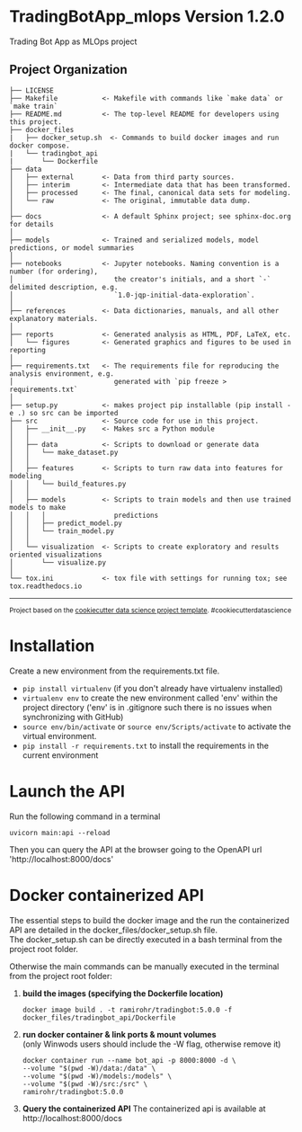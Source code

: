 TradingBotApp_mlops Version 1.2.0
==============================

Trading Bot App as MLOps project

Project Organization
------------

    ├── LICENSE
    ├── Makefile           <- Makefile with commands like `make data` or `make train`
    ├── README.md          <- The top-level README for developers using this project.
    ├── docker_files
    |   ├── docker_setup.sh  <- Commands to build docker images and run docker compose.
    |   └── tradingbot_api
    |       └── Dockerfile 
    ├── data
    │   ├── external       <- Data from third party sources.
    │   ├── interim        <- Intermediate data that has been transformed.
    │   ├── processed      <- The final, canonical data sets for modeling.
    │   └── raw            <- The original, immutable data dump.
    │
    ├── docs               <- A default Sphinx project; see sphinx-doc.org for details
    │
    ├── models             <- Trained and serialized models, model predictions, or model summaries
    │
    ├── notebooks          <- Jupyter notebooks. Naming convention is a number (for ordering),
    │                         the creator's initials, and a short `-` delimited description, e.g.
    │                         `1.0-jqp-initial-data-exploration`.
    │
    ├── references         <- Data dictionaries, manuals, and all other explanatory materials.
    │
    ├── reports            <- Generated analysis as HTML, PDF, LaTeX, etc.
    │   └── figures        <- Generated graphics and figures to be used in reporting
    │
    ├── requirements.txt   <- The requirements file for reproducing the analysis environment, e.g.
    │                         generated with `pip freeze > requirements.txt`
    │
    ├── setup.py           <- makes project pip installable (pip install -e .) so src can be imported
    ├── src                <- Source code for use in this project.
    │   ├── __init__.py    <- Makes src a Python module
    │   │
    │   ├── data           <- Scripts to download or generate data
    │   │   └── make_dataset.py
    │   │
    │   ├── features       <- Scripts to turn raw data into features for modeling
    │   │   └── build_features.py
    │   │
    │   ├── models         <- Scripts to train models and then use trained models to make
    │   │   │                 predictions
    │   │   ├── predict_model.py
    │   │   └── train_model.py
    │   │
    │   └── visualization  <- Scripts to create exploratory and results oriented visualizations
    │       └── visualize.py
    │
    └── tox.ini            <- tox file with settings for running tox; see tox.readthedocs.io


--------

<p><small>Project based on the <a target="_blank" href="https://drivendata.github.io/cookiecutter-data-science/">cookiecutter data science project template</a>. #cookiecutterdatascience</small></p>


# Installation

Create a new environment from the requirements.txt file.  

* ```pip install virtualenv```  (if you don't already have virtualenv installed)
* ```virtualenv env``` to create the new environment called 'env' within the project directory ('env' is in .gitignore such there is no issues when synchronizing with GitHub) 
* ```source env/bin/activate``` or ```source env/Scripts/activate``` to activate the virtual environment.
* ```pip install -r requirements.txt``` to install the requirements in the current environment


# Launch the API
Run the following command in a terminal  
```
uvicorn main:api --reload
```

Then you can query the API at the browser going to the OpenAPI url 'http://localhost:8000/docs'


# Docker containerized API
The essential steps to build the docker image and the run the containerized API are detailed in the docker_files/docker_setup.sh file.  
The docker_setup.sh can be directly executed in a bash terminal from the project root folder.

Otherwise the main commands can be manually executed in the terminal from the project root folder:  
1. **build the images (specifying the Dockerfile location)**
    ```
    docker image build . -t ramirohr/tradingbot:5.0.0 -f docker_files/tradingbot_api/Dockerfile
    ```
2. **run docker container & link ports & mount volumes**  
(only Winwods users should include the -W flag, otherwise remove it)  

    ```
    docker container run --name bot_api -p 8000:8000 -d \
    --volume "$(pwd -W)/data:/data" \
    --volume "$(pwd -W)/models:/models" \
    --volume "$(pwd -W)/src:/src" \
    ramirohr/tradingbot:5.0.0
    ```
3. **Query the containerized API**
The containerized api is available at http://localhost:8000/docs

